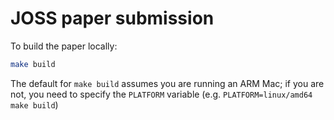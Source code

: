# JOSS paper submission

To build the paper locally:

```bash
make build
```

The default for `make build` assumes you are running an ARM Mac; if you are not, you need to specify the `PLATFORM` variable (e.g. `PLATFORM=linux/amd64 make build`)
